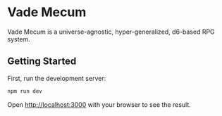 # Vade Mecum
Vade Mecum is a universe-agnostic, hyper-generalized, d6-based RPG system.

## Getting Started

First, run the development server:

```bash
npm run dev
```

Open [http://localhost:3000](http://localhost:3000) with your browser to see the result.

